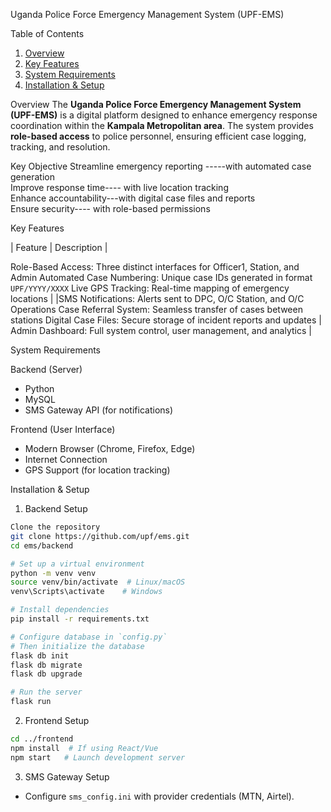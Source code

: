 Uganda Police Force Emergency Management System (UPF-EMS) 

Table of Contents 
1. [Overview](#overview)  
2. [Key Features](#key-features)  
3. [System Requirements](#system-requirements)  
4. [Installation & Setup](#installation--setup)  



Overview 
The **Uganda Police Force Emergency Management System (UPF-EMS)** is a digital platform designed to enhance emergency response coordination within the **Kampala Metropolitan area**. The system provides **role-based access** to police personnel, ensuring efficient case logging, tracking, and resolution.  

Key Objective 
Streamline emergency reporting -----with automated case generation  
Improve response time---- with live location tracking  
Enhance accountability---with digital case files and reports  
Ensure security---- with role-based permissions  


Key Features 

| Feature | Description |

Role-Based Access:  Three distinct interfaces for Officer1, Station, and Admin
Automated Case Numbering: Unique case IDs generated in format `UPF/YYYY/XXXX`
Live GPS Tracking:  Real-time mapping of emergency locations |
|SMS Notifications:    Alerts sent to DPC, O/C Station, and O/C Operations
Case Referral System: Seamless transfer of cases between stations
Digital Case Files:  Secure storage of incident reports and updates |
Admin Dashboard:  Full system control, user management, and analytics |



System Requirements 

Backend (Server) 
- Python 
- MySQL 
- SMS Gateway API (for notifications)  

Frontend (User Interface) 
- Modern Browser (Chrome, Firefox, Edge)  
- Internet Connection 
- GPS Support (for location tracking)  


Installation & Setup  

1. Backend Setup
```bash
Clone the repository
git clone https://github.com/upf/ems.git
cd ems/backend

# Set up a virtual environment
python -m venv venv
source venv/bin/activate  # Linux/macOS
venv\Scripts\activate    # Windows

# Install dependencies
pip install -r requirements.txt

# Configure database in `config.py`
# Then initialize the database
flask db init
flask db migrate
flask db upgrade

# Run the server
flask run
```

2. Frontend Setup 
```bash
cd ../frontend
npm install  # If using React/Vue
npm start   # Launch development server
```
      
3. SMS Gateway Setup
- Configure `sms_config.ini` with provider credentials (MTN, Airtel).  



